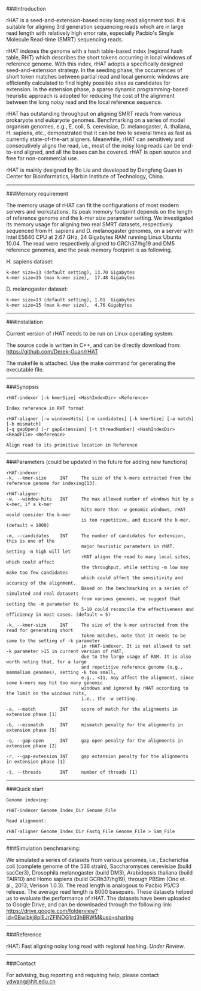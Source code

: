 ###Introduction

rHAT is a seed-and-extension-based noisy long read alignment tool. It is suitable for aligning 3rd generation sequencing reads which are in large read length with relatively high error rate, especially Pacbio's Single Molecule Read-time (SMRT) sequencing reads. 

rHAT indexes the genome with a hash table-based index (regional hash table, RHT) which describes the short tokens occurring in local windows of reference genome. With this index, rHAT adopts a specifically designed seed-and-extension strategy. In the seeding phase, the occurrences of short token matches between partial read and local genomic windows are efficiently calculated to find highly possible sites as candidates for extension. In the extension phase, a sparse dynamic programming-based heuristic approach is adopted for reducing the cost of the alignment between the long noisy read and the local reference sequence. 

rHAT has outstanding throughput on aligning SMRT reads from various prokaryote and eukaryote genomes. Benchmarking on a series of model organism genomes, e.g., E. coli, S. cerevisiae, D. melanogaster, A. thaliana, H. sapiens, etc., demonstrated that it can be two to several times as fast as currently state-of-the-art aligners. Meanwhile, rHAT can sensitively and consecutively aligns the read, i.e., most of the noisy long reads can be end-to-end aligned, and all the bases can be covered.
rHAT is open source and free for non-commercial use.

rHAT is mainly designed by Bo Liu and developed by Dengfeng Guan in Center for Bioinformatics, Harbin Institute of Technology, China.

---

###Memory requirement

The memory usage of rHAT can fit the configurations of most modern servers and workstations. Its peak memory footprint depends on the length of reference genome and the k-mer size parameter setting. We investigated its memory usage for aligning two real SMRT datasets, respectively sequenced from H. sapiens and D. melanogaster genomes, on a server with Intel E5640 CPU at 2.67 GHz, 24 Gigabytes RAM running Linux Ubuntu 10.04. The read were respectively aligned to GRCh37/hg19 and DM5 reference genomes, and the peak memory footprint is as following.

H. sapiens dataset:
```
k-mer size=13 (default setting), 13.70 Gigabytes 
k-mer size=15 (max k-mer size),  17.48 Gigabytes 
```

D. melanogaster dataset:
```
k-mer size=13 (default setting), 1.01  Gigabytes 
k-mer size=15 (max k-mer size),  4.76 Gigabytes 
```

---

###Installation

Current version of rHAT needs to be run on Linux operating system.

The source code is written in C++, and can be directly download from: https://github.com/Derek-Guan/rHAT

The makefile is attached. Use the make command for generating the executable file.

---

###Synopsis
```
rHAT-indexer [-k kmerSize] <HashIndexDir> <Reference>

Index reference in RHT format

rHAT-aligner [-w windowsHits] [-m candidates] [-k kmerSize] [-a match] [-b mismatch]
[-q gapOpen] [-r gapExtension] [-t threadNumber] <HashIndexDir> <ReadFile> <Reference>

Align read to its primitive location in Reference
```

---

###Parameters (could be updated in the future for adding new functions)
```
rHAT-indexer:
-k, --kmer-size		INT		The size of the k-mers extracted from the reference genome for indexing[13].

rHAT-aligner:
-w, --window-hits	INT		The max allowed number of windows hit by a k-mer, if a k-mer 
                            hits more than -w genomic windows, rHAT would consider the k-mer 
                            is too repetitive, and discard the k-mer. (default = 1000)

-m, --candidates	INT		The number of candidates for extension, this is one of the 
                            major heuristic parameters in rHAT. Setting -m high will let 
                            rHAT aligns the read to many local sites, which could affect 
                            the throughput, while setting -m low may make too few candidates
                            which could affect the sensitivity and accuracy of the alignment. 
                            Based on the benchmarking on a series of simulated and real datasets 
                            from various genomes, we suggest that setting the -m parameter to 
                            5-10 could reconcile the effectiveness and efficiency in most cases. (default = 5)

-k, --kmer-size		INT		The size of the k-mer extracted from the read for generating short 
                            token matches, note that it needs to be same to the setting of -k parameter
                            in rHAT-indexer. It is not allowed to set -k parameter >15 in current version of rHAT,
                            due to the large usage of RAM. It is also worth noting that, for a large 
                            and repetitive reference genome (e.g., mammalian genomes), setting -k too small,
                            e.g., <11, may affect the alignment, since some k-mers may hit too many genomic 
                            windows and ignored by rHAT according to the limit on the windows hits, 
                            i.e., the -w setting. 

-a, --match		    INT		score of match for the alignments in extension phase [1]

-b, --mismatch		INT		mismatch penalty for the alignments in extension phase [5]

-q, --gap-open		INT		gap open penalty for the alignments in extension phase [2]

-r, --gap-extension	INT		gap extension penalty for the alignments in extension phase [1]

-t, --threads       INT     number of threads [1]
```

------------------------------------------------------------------------------------------------

###Quick start
```
Genome indexing:

rHAT-indexer Genome_Index_Dir Genome_File

Read alignment:

rHAT-aligner Genome_Index_Dir Fastq_File Genome_File > Sam_File
```
---

###Simulation benchmarking:

We simulated a series of datasets from various genomes, i.e., Escherichia coli (complete genome of the 536 strain), Saccharomyces cerevisiae (build sacCer3), Drosophila melanogaster (build DM3), Arabidopsis thaliana (build TAIR10) and Homo sapiens (build GCRh37/hg19), through PBSim (Ono et. al., 2013, Verison 1.0.3). The read length is analogous to Pacbio P5/C3 release. The average read length is 8000 basepairs. These datasets helped us to evaluate the performance of rHAT.
The datasets have been uploaded to Google Drive, and can be downloaded through the following link:
https://drive.google.com/folderview?id=0Bwibkj8plEJrZFlNOG1rd3hBRWM&usp=sharing

---

###Reference

rHAT: Fast aligning noisy long read with regional hashing. *Under Review*.

---

###Contact

For advising, bug reporting and requiring help, please contact ydwang@hit.edu.cn
